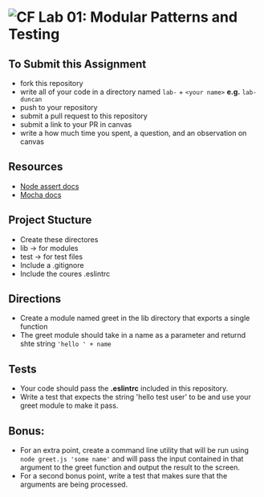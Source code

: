 ![CF](https://i.imgur.com/7v5ASc8.png) Lab 01: Modular Patterns and Testing
===

## To Submit this Assignment
  * fork this repository
  * write all of your code in a directory named `lab-` + `<your name>` **e.g.** `lab-duncan`
  * push to your repository
  * submit a pull request to this repository
  * submit a link to your PR in canvas
  * write a how much time you spent, a question, and an observation on canvas

## Resources
* [Node assert docs](https://nodejs.org/dist/latest-v4.x/docs/api/assert.html)
* [Mocha docs](http://mochajs.org/#getting-started)

## Project Stucture
* Create these directores
 * lib -> for modules
 * test -> for test files
* Include a .gitignore
* Include the coures .eslintrc

## Directions
* Create a module named greet in the lib directory that exports a single function
* The greet module should take in a name as a parameter and returnd shte string `'hello ' + name`

## Tests
* Your code should pass the **.eslintrc** included in this repository.  
* Write a test that expects the string 'hello test user' to be and use your greet module to make it pass.

## Bonus:
* For an extra point, create a command line utility that will be run using `node greet.js 'some name'` and will pass the input contained in that argument to the greet function and output the result to the screen.
* For a second bonus point, write a test that makes sure that the arguments are being processed.
